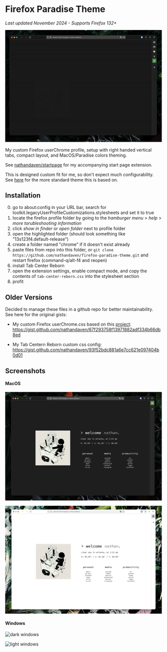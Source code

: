 # Firefox Paradise Theme

_Last updated November 2024 - Supports Firefox 132+_

![startpage](https://github.com/nathandaven/startpage/blob/master/preview.gif?raw=true)

My custom Firefox userChrome profile, setup with right handed vertical tabs, compact layout, and MacOS/Paradise colors theming.

See [nathandaven/startpage](https://github.com/nathandaven/startpage) for my accompanying start page extension.

This is designed custom fit for me, so don't expect much configurability. See [here](https://github.com/ranmaru22/firefox-vertical-tabs) for the more standard theme this is based on.

## Installation

0. go to about:config in your URL bar, search for toolkit.legacyUserProfileCustomizations.stylesheets and set it to true
1. locate the firefox profile folder by going to the _hamburger menu_ > _help_ > _more torubleshooting information_
2. click _show in finder_ or _open folder_ next to profile folder
3. open the highlighted folder (should look something like "13s123f4.default-release")
4. create a folder named "chrome" if it doesn't exist already
5. paste files from repo into this folder, or `git clone https://github.com/nathandaven/firefox-paradise-theme.git` and restart firefox (command-q/alt-f4 and reopen)
6. install Tab Center Reborn
7. open the extension settings, enable compact mode, and copy the contents of `tab-center-reborn.css` into the stylesheet section
8. profit

## Older Versions

Decided to manage these files in a github repo for better maintainability. See here for the original gists:

- My custom Firefox userChrome.css based on this [project](https://github.com/ranmaru22/firefox-vertical-tabs):  
  https://gist.github.com/nathandaven/67f293758f13971882adf334b66db8ed

- My Tab Centern Reborn custom css config:
  https://gist.github.com/nathandaven/93f52bdc881a6e7cc621e097404b0d01

## Screenshots

#### MacOS

![startpage](https://github.com/nathandaven/startpage/blob/master/dark-screenshot.png?raw=true)

![startpage](https://github.com/nathandaven/startpage/blob/master/light-screenshot.png?raw=true)

#### Windows

![dark windows](https://github.com/user-attachments/assets/594da29e-aadf-4c93-a9ba-193ad40a9562)

![light windows](https://github.com/user-attachments/assets/3fe97cc5-51cd-4cbe-a32f-1d7d55c5f297)

